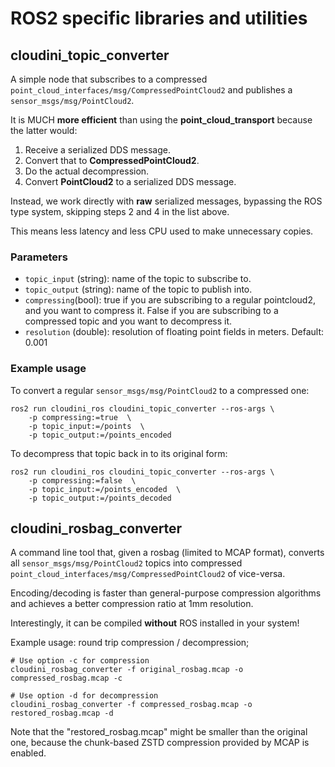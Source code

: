 # ROS2 specific libraries and utilities

## cloudini_topic_converter

A simple node that subscribes to a compressed `point_cloud_interfaces/msg/CompressedPointCloud2` and publishes a `sensor_msgs/msg/PointCloud2`.

It is MUCH **more efficient** than using the **point_cloud_transport** because the latter would:

1. Receive a serialized DDS message.
2. Convert that to **CompressedPointCloud2**.
3. Do the actual decompression.
4. Convert **PointCloud2** to a serialized DDS message.

Instead, we work directly with **raw** serialized messages, bypassing the ROS type system, skipping steps 2 and 4 in the list above.

This means less latency and less CPU used to make unnecessary copies.

### Parameters

- `topic_input` (string): name of the topic to subscribe to.
- `topic_output` (string): name of the topic to publish into.
- `compressing`(bool): true if you are subscribing to a regular pointcloud2, and you want to compress it.
  False if you are subscribing to a compressed topic and you want to decompress it.
- `resolution` (double): resolution of floating point fields in meters. Default: 0.001

### Example usage

To convert a regular `sensor_msgs/msg/PointCloud2` to a compressed one:

```
ros2 run cloudini_ros cloudini_topic_converter --ros-args \
    -p compressing:=true  \
    -p topic_input:=/points  \
    -p topic_output:=/points_encoded
```

To decompress that topic back in to its original form:

```
ros2 run cloudini_ros cloudini_topic_converter --ros-args \
    -p compressing:=false  \
    -p topic_input:=/points_encoded  \
    -p topic_output:=/points_decoded
```

## cloudini_rosbag_converter

A command line tool that, given a rosbag (limited to MCAP format), converts
 all `sensor_msgs/msg/PointCloud2` topics into compressed `point_cloud_interfaces/msg/CompressedPointCloud2` of vice-versa.

Encoding/decoding is faster than general-purpose compression algorithms and achieves a better compression ratio at 1mm resolution.

Interestingly, it can be compiled **without** ROS installed in your system!

Example usage: round trip compression / decompression;

```
# Use option -c for compression
cloudini_rosbag_converter -f original_rosbag.mcap -o compressed_rosbag.mcap -c

# Use option -d for decompression
cloudini_rosbag_converter -f compressed_rosbag.mcap -o restored_rosbag.mcap -d
```

Note that the "restored_rosbag.mcap" might be smaller than the original one, because the chunk-based ZSTD compression provided
by MCAP is enabled.
